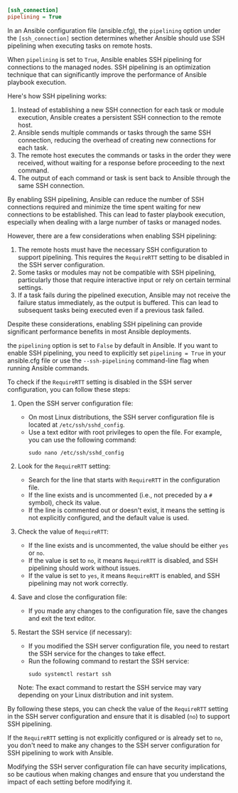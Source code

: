 ```ansible.cfg
[ssh_connection]
pipelining = True
```

In an Ansible configuration file (ansible.cfg), the `pipelining` option under the `[ssh_connection]` section determines whether Ansible should use SSH pipelining when executing tasks on remote hosts.

When `pipelining` is set to `True`, Ansible enables SSH pipelining for connections to the managed nodes. SSH pipelining is an optimization technique that can significantly improve the performance of Ansible playbook execution.

Here's how SSH pipelining works:

1. Instead of establishing a new SSH connection for each task or module execution, Ansible creates a persistent SSH connection to the remote host.
2. Ansible sends multiple commands or tasks through the same SSH connection, reducing the overhead of creating new connections for each task.
3. The remote host executes the commands or tasks in the order they were received, without waiting for a response before proceeding to the next command.
4. The output of each command or task is sent back to Ansible through the same SSH connection.

By enabling SSH pipelining, Ansible can reduce the number of SSH connections required and minimize the time spent waiting for new connections to be established. This can lead to faster playbook execution, especially when dealing with a large number of tasks or managed nodes.

However, there are a few considerations when enabling SSH pipelining:

1. The remote hosts must have the necessary SSH configuration to support pipelining. This  requires the `RequireRTT` setting to be disabled in the SSH server configuration.
2. Some tasks or modules may not be compatible with SSH pipelining, particularly those that require interactive input or rely on certain terminal settings.
3. If a task fails during the pipelined execution, Ansible may not receive the failure status immediately, as the output is buffered. This can lead to subsequent tasks being executed even if a previous task failed.

Despite these considerations, enabling SSH pipelining can provide significant performance benefits in most Ansible deployments.

 the `pipelining` option is set to `False` by default in Ansible. If you want to enable SSH pipelining, you need to explicitly set `pipelining = True` in your ansible.cfg file or use the `--ssh-pipelining` command-line flag when running Ansible commands.

To check if the `RequireRTT` setting is disabled in the SSH server configuration, you can follow these steps:

1. Open the SSH server configuration file:
   - On most Linux distributions, the SSH server configuration file is located at `/etc/ssh/sshd_config`.
   - Use a text editor with root privileges to open the file. For example, you can use the following command:
     ```
     sudo nano /etc/ssh/sshd_config
     ```

2. Look for the `RequireRTT` setting:
   - Search for the line that starts with `RequireRTT` in the configuration file.
   - If the line exists and is uncommented (i.e., not preceded by a `#` symbol), check its value.
   - If the line is commented out or doesn't exist, it means the setting is not explicitly configured, and the default value is used.

3. Check the value of `RequireRTT`:
   - If the line exists and is uncommented, the value should be either `yes` or `no`.
   - If the value is set to `no`, it means `RequireRTT` is disabled, and SSH pipelining should work without issues.
   - If the value is set to `yes`, it means `RequireRTT` is enabled, and SSH pipelining may not work correctly.

4. Save and close the configuration file:
   - If you made any changes to the configuration file, save the changes and exit the text editor.

5. Restart the SSH service (if necessary):
   - If you modified the SSH server configuration file, you need to restart the SSH service for the changes to take effect.
   - Run the following command to restart the SSH service:
     ```
     sudo systemctl restart ssh
     ```

   Note: The exact command to restart the SSH service may vary depending on your Linux distribution and init system.

By following these steps, you can check the value of the `RequireRTT` setting in the SSH server configuration and ensure that it is disabled (`no`) to support SSH pipelining.

If the `RequireRTT` setting is not explicitly configured or is already set to `no`, you don't need to make any changes to the SSH server configuration for SSH pipelining to work with Ansible.

Modifying the SSH server configuration file can have security implications, so be cautious when making changes and ensure that you understand the impact of each setting before modifying it.
